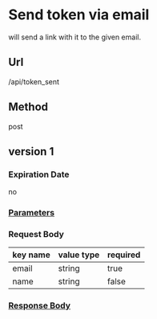 # Send token via email

will send a link with it to the given email.

## Url

/api/token_sent

## Method

post

## version 1

### Expiration Date

no

### [Parameters](./Parameters.html)

### Request Body

key name | value type | required
--- | --- | ---
email | string | true
name | string | false

### [Response Body](./Response.html)
